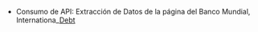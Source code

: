 - Consumo de API: Extracción de Datos de la página del Banco Mundial, Internationa_[Debt](https://github.com/EvelynOr/4.Portafolio/tree/main/No_Empresarial/International_Debt)
